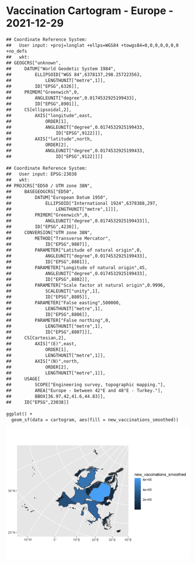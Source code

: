 # Vaccination Cartogram - Europe - 2021-12-29

    ## Coordinate Reference System:
    ##   User input: +proj=longlat +ellps=WGS84 +towgs84=0,0,0,0,0,0,0 +no_defs 
    ##   wkt:
    ## GEOGCRS["unknown",
    ##     DATUM["World Geodetic System 1984",
    ##         ELLIPSOID["WGS 84",6378137,298.257223563,
    ##             LENGTHUNIT["metre",1]],
    ##         ID["EPSG",6326]],
    ##     PRIMEM["Greenwich",0,
    ##         ANGLEUNIT["degree",0.0174532925199433],
    ##         ID["EPSG",8901]],
    ##     CS[ellipsoidal,2],
    ##         AXIS["longitude",east,
    ##             ORDER[1],
    ##             ANGLEUNIT["degree",0.0174532925199433,
    ##                 ID["EPSG",9122]]],
    ##         AXIS["latitude",north,
    ##             ORDER[2],
    ##             ANGLEUNIT["degree",0.0174532925199433,
    ##                 ID["EPSG",9122]]]]

    ## Coordinate Reference System:
    ##   User input: EPSG:23038 
    ##   wkt:
    ## PROJCRS["ED50 / UTM zone 38N",
    ##     BASEGEOGCRS["ED50",
    ##         DATUM["European Datum 1950",
    ##             ELLIPSOID["International 1924",6378388,297,
    ##                 LENGTHUNIT["metre",1]]],
    ##         PRIMEM["Greenwich",0,
    ##             ANGLEUNIT["degree",0.0174532925199433]],
    ##         ID["EPSG",4230]],
    ##     CONVERSION["UTM zone 38N",
    ##         METHOD["Transverse Mercator",
    ##             ID["EPSG",9807]],
    ##         PARAMETER["Latitude of natural origin",0,
    ##             ANGLEUNIT["degree",0.0174532925199433],
    ##             ID["EPSG",8801]],
    ##         PARAMETER["Longitude of natural origin",45,
    ##             ANGLEUNIT["degree",0.0174532925199433],
    ##             ID["EPSG",8802]],
    ##         PARAMETER["Scale factor at natural origin",0.9996,
    ##             SCALEUNIT["unity",1],
    ##             ID["EPSG",8805]],
    ##         PARAMETER["False easting",500000,
    ##             LENGTHUNIT["metre",1],
    ##             ID["EPSG",8806]],
    ##         PARAMETER["False northing",0,
    ##             LENGTHUNIT["metre",1],
    ##             ID["EPSG",8807]]],
    ##     CS[Cartesian,2],
    ##         AXIS["(E)",east,
    ##             ORDER[1],
    ##             LENGTHUNIT["metre",1]],
    ##         AXIS["(N)",north,
    ##             ORDER[2],
    ##             LENGTHUNIT["metre",1]],
    ##     USAGE[
    ##         SCOPE["Engineering survey, topographic mapping."],
    ##         AREA["Europe - between 42°E and 48°E - Turkey."],
    ##         BBOX[36.97,42,41.6,44.83]],
    ##     ID["EPSG",23038]]

    ggplot() +
      geom_sf(data = cartogram, aes(fill = new_vaccinations_smoothed))

![](cartograms_files/figure-markdown_strict/unnamed-chunk-2-1.png)

